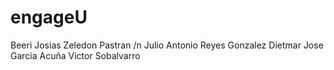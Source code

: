 # engageU

Beeri Josias Zeledon Pastran /n
Julio Antonio Reyes Gonzalez
Dietmar Jose Garcia Acuña
Victor Sobalvarro 

